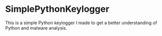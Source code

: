 # SimplePythonKeylogger
 This is a simple Python keylogger I made to get a better understanding of Python and malware analysis.
